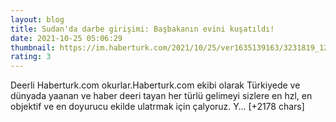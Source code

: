 ```yaml
--- 
layout: blog
title: Sudan'da darbe girişimi: Başbakanın evini kuşatıldı!
date: 2021-10-25 05:06:29
thumbnail: https://im.haberturk.com/2021/10/25/ver1635139163/3231819_1200x627.jpg
rating: 3
---
```

Deerli Haberturk.com okurlar.Haberturk.com ekibi olarak Türkiyede ve dünyada yaanan ve haber deeri tayan her türlü gelimeyi sizlere en hzl, en objektif ve en doyurucu ekilde ulatrmak için çalyoruz. Y… [+2178 chars]